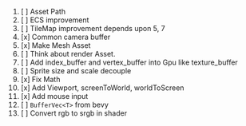 1. [ ] Asset Path 
2. [ ] ECS improvement
3. [ ] TileMap improvement depends upon 5, 7
4. [x] Common camera buffer
5. [x] Make Mesh Asset
6. [ ] Think about render Asset. 
7. [ ] Add index_buffer and vertex_buffer into Gpu like texture_buffer
8. [ ] Sprite size and scale decouple
9. [x] Fix Math
10. [x] Add Viewport, screenToWorld, worldToScreen 
11. [x] Add mouse input
12. [ ] `BufferVec<T>` from bevy
13. [ ] Convert rgb to srgb in shader